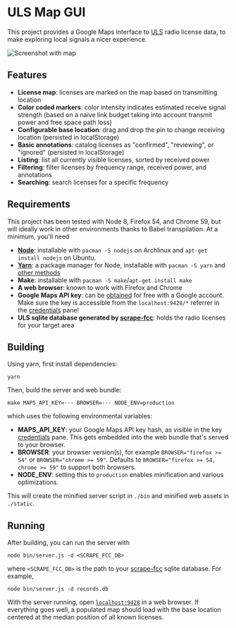 # ULS Map GUI

This project provides a Google Maps interface to
[ULS](http://wireless.fcc.gov/uls/index.htm?job=about) radio license data, to make
exploring local signals a nicer experience.

![Screenshot with map](http://kchmck.github.io/screenshots/uls-gui/tidus.png)

## Features

- **License map**: licenses are marked on the map based on transmitting location
- **Color coded markers**: color intensity indicates estimated receive signal strength
  (based on a naive link budget taking into account transmit power and free space path
  loss)
- **Configurable base location**: drag and drop the pin to change receiving location
  (persisted in localStorage)
- **Basic annotations**: catalog licenses as "confirmed", "reviewing", or "ignored"
  (persisted in localStorage)
- **Listing**: list all currently visible licenses, sorted by received power
- **Filtering**: filter licenses by frequency range, received power, and annotations
- **Searching**: search licenses for a specific frequency

## Requirements

This project has been tested with Node 8, Firefox 54, and Chrome 59, but will ideally work
in other environments thanks to Babel transpilation. At a minimum, you'll need

- [**Node**](https://nodejs.org/): installable with `pacman -S nodejs` on Archlinux and
  `apt-get install nodejs` on Ubuntu.
- [**Yarn**](https://yarnpkg.com): a package manager for Node, installable with `pacman -S
  yarn` and [other methods](https://yarnpkg.com/en/docs/install)
- **Make**: installable with `pacman -S make`/`apt-get install make`
- **A web browser**: known to work with Firefox and Chrome
- **Google Maps API key**: can be
  [obtained](https://developers.google.com/maps/documentation/javascript/get-api-key) for
  free with a Google account. Make sure the key is accessible from the `localhost:9428/*`
  referrer in the [credentials] pane!
- **ULS sqlite database generated by [scrape-fcc]**:
  holds the radio licenses for your target area

## Building

Using yarn, first install dependencies:
```
yarn
```

Then, build the server and web bundle:
```
make MAPS_API_KEY=··· BROWSER=··· NODE_ENV=production
```
which uses the following environmental variables:

- **MAPS_API_KEY**: your Google Maps API key hash, as visible in the key [credentials]
  pane. This gets embedded into the web bundle that's served to your browser.
- **BROWSER**: your browser version(s), for example `BROWSER="firefox >= 54"` or
  `BROWSER="chrome >= 59"`. Defaults to `BROWSER="firefox >= 54, chrome >= 59"` to support
  both browsers.
- **NODE_ENV**: setting this to `production` enables minification and various
  optimizations.

This will create the minified server script in `./bin` and minified web assets in
`./static`.

## Running

After building, you can run the server with
```
node bin/server.js -d <SCRAPE_FCC_DB>
```
where `<SCRAPE_FCC_DB>` is the path to your [scrape-fcc] sqlite database. For example,
```
node bin/server.js -d records.db
```

With the server running, open [`localhost:9428`](http://localhost:9428) in a web browser.
If everything goes well, a populated map should load with the base location centered at
the median position of all known licenses.

[credentials]: https://console.developers.google.com/apis/credentials
[scrape-fcc]: https://github.com/kchmck/scrape-fcc
